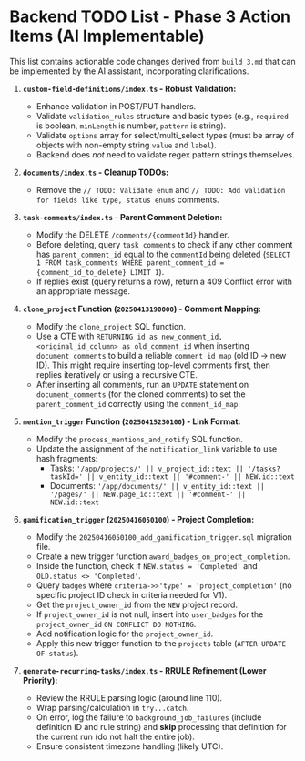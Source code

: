 # Backend TODO List - Phase 3 Action Items (AI Implementable)

This list contains actionable code changes derived from `build_3.md` that can be implemented by the AI assistant, incorporating clarifications.

1.  **`custom-field-definitions/index.ts` - Robust Validation:**
    -   Enhance validation in POST/PUT handlers.
    -   Validate `validation_rules` structure and basic types (e.g., `required` is boolean, `minLength` is number, `pattern` is string).
    -   Validate `options` array for select/multi_select types (must be array of objects with non-empty string `value` and `label`).
    -   Backend does *not* need to validate regex pattern strings themselves.

2.  **`documents/index.ts` - Cleanup TODOs:**
    -   Remove the `// TODO: Validate enum` and `// TODO: Add validation for fields like type, status enums` comments.

3.  **`task-comments/index.ts` - Parent Comment Deletion:**
    -   Modify the DELETE `/comments/{commentId}` handler.
    -   Before deleting, query `task_comments` to check if any other comment has `parent_comment_id` equal to the `commentId` being deleted (`SELECT 1 FROM task_comments WHERE parent_comment_id = {comment_id_to_delete} LIMIT 1`).
    -   If replies exist (query returns a row), return a 409 Conflict error with an appropriate message.

4.  **`clone_project` Function (`20250413190000`) - Comment Mapping:**
    -   Modify the `clone_project` SQL function.
    -   Use a CTE with `RETURNING id as new_comment_id, <original_id_column> as old_comment_id` when inserting `document_comments` to build a reliable `comment_id_map` (old ID -> new ID). This might require inserting top-level comments first, then replies iteratively or using a recursive CTE.
    -   After inserting all comments, run an `UPDATE` statement on `document_comments` (for the cloned comments) to set the `parent_comment_id` correctly using the `comment_id_map`.

5.  **`mention_trigger` Function (`20250415230100`) - Link Format:**
    -   Modify the `process_mentions_and_notify` SQL function.
    -   Update the assignment of the `notification_link` variable to use hash fragments:
        -   Tasks: `'/app/projects/' || v_project_id::text || '/tasks?taskId=' || v_entity_id::text || '#comment-' || NEW.id::text`
        -   Documents: `'/app/documents/' || v_entity_id::text || '/pages/' || NEW.page_id::text || '#comment-' || NEW.id::text`

6.  **`gamification_trigger` (`20250416050100`) - Project Completion:**
    -   Modify the `20250416050100_add_gamification_trigger.sql` migration file.
    -   Create a new trigger function `award_badges_on_project_completion`.
    -   Inside the function, check if `NEW.status = 'Completed'` and `OLD.status <> 'Completed'`.
    -   Query `badges` where `criteria->>'type' = 'project_completion'` (no specific project ID check in criteria needed for V1).
    -   Get the `project_owner_id` from the `NEW` project record.
    -   If `project_owner_id` is not null, insert into `user_badges` for the `project_owner_id` `ON CONFLICT DO NOTHING`.
    -   Add notification logic for the `project_owner_id`.
    -   Apply this new trigger function to the `projects` table (`AFTER UPDATE OF status`).

7.  **`generate-recurring-tasks/index.ts` - RRULE Refinement (Lower Priority):**
    -   Review the RRULE parsing logic (around line 110).
    -   Wrap parsing/calculation in `try...catch`.
    -   On error, log the failure to `background_job_failures` (include definition ID and rule string) and **skip** processing that definition for the current run (do not halt the entire job).
    -   Ensure consistent timezone handling (likely UTC).
